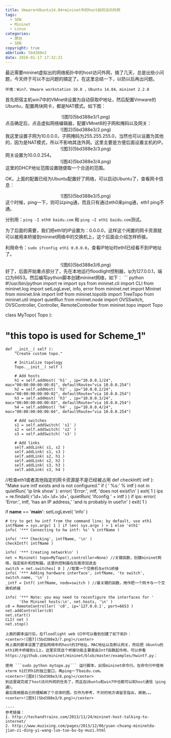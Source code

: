 ```yaml
---
title: Vmware+Ubuntu14.04+mininet中的host如何访问外网
tags:
  - SDN
  - Mininet
  - Linux
categories:
  - 原创
  - SDN
copyright: true
abbrlink: 5bd388e3
date: 2016-01-17 17:32:21
---
```

最近需要mininet虚拟出的网络拓扑中的host访问外网，搞了几天，总是出些小问题，今天终于可以不出问题的搞定了。在这里总结一下，以防以后再出问题。

    环境：Win7，Vmware workstation 10.0 ，Ubuntu 14.04，mininet 2.2.0

<!--more-->
首先把宿主机win7中的VMnet8设置为自动获取IP地址，然后配置Vmware的Ubuntu，配置两块网卡，都是NAT模式。如下图：
<center>![图1](5bd388e3/1.png)</center>
点击确定后，点击虚拟网络编辑器，配置VMnet8的子网和掩码以及网关：
<center>![图2](5bd388e3/2.png)</center>
我这里设置子网为10.0.0.0，子网掩码为255.255.255.0，当然也可以设置为其他的，因为是NAT模式，所以不影响其连外网。这里主要是方便后面设置主机的IP。
<center>![图3](5bd388e3/3.png)</center>
网关设置为10.0.0.254。
<center>![图4](5bd388e3/4.png)</center>
这里的DHCP地址范围设置随便取一个合适的范围。
 
OK，上面的配置已经为Ubuntu配置好了网络，可以启动Ubuntu了，查看网卡信息：
<center>![图5](5bd388e3/5.png)</center>
这个时候，ping一下，则可以ping通，而且只有通过eth0来ping通，eth1 ping不通。

分别用：`ping -I eth0 baidu.com` 和 `ping –I eth1 baidu.com`测试。

为了后面的需要，我们把eth1的IP设置为：0.0.0.0，这样这个闲置的网卡资源就可以被用来桥接到mininet网络中的交换机上，这个后面会介绍怎样桥接。

利用命令：`sudo ifconfig eth1 0.0.0.0`，查看IP地址时eth1已经看不到IP地址了。
<center>![图6](5bd388e3/6.png)</center>
好了，后面开始重点部分了，先在本地运行floodlight控制器，ip为127.0.0.1，端口为6653。然后编写python脚本创建mininet网络，如下：
``` python
#!/usr/bin/python
import re
import sys
from mininet.cli import CLI
from mininet.log import setLogLevel, info, error
from mininet.net import Mininet
from mininet.link import Intf
from mininet.topolib import TreeTopo
from mininet.util import quietRun
from mininet.node import OVSSwitch, OVSController, Controller, RemoteController
from mininet.topo import Topo
 
class MyTopo( Topo ):
#    "this topo is used for Scheme_1"
    
    def __init__( self ):
        "Create custom topo."
 
        # Initialize topology
        Topo.__init__( self )
 
        # Add hosts 
        h1 = self.addHost( 'h1' , ip="10.0.0.1/24", mac="00:00:00:00:00:01", defaultRoute="via 10.0.0.254")
        h2 = self.addHost( 'h2' , ip="10.0.0.2/24", mac="00:00:00:00:00:02", defaultRoute="via 10.0.0.254")
        h3 = self.addHost( 'h3' , ip="10.0.0.3/24", mac="00:00:00:00:00:03", defaultRoute="via 10.0.0.254")
        h4 = self.addHost( 'h4' , ip="10.0.0.4/24", mac="00:00:00:00:00:04", defaultRoute="via 10.0.0.254")
        
        # Add switches
        s1 = self.addSwitch( 's1' )
        s2 = self.addSwitch( 's2' )
        s3 = self.addSwitch( 's3' )
 
        # Add links
        self.addLink( s1, s2 )
        self.addLink( s1, s3 )
        self.addLink( s2, h1 )
        self.addLink( s2, h2 )
        self.addLink( s3, h3 )
        self.addLink( s3, h4 )
//检查eth1或者其他指定的网卡资源是不是已经被占用
def checkIntf( intf ):
    "Make sure intf exists and is not configured."
    if ( ' %s:' % intf ) not in quietRun( 'ip link show' ):
        error( 'Error:', intf, 'does not exist!\n' )
        exit( 1 )
    ips = re.findall( r'\d+\.\d+\.\d+\.\d+', quietRun( 'ifconfig ' + intf ) )
    if ips:
        error( 'Error:', intf, 'has an IP address,'
               'and is probably in use!\n' )
        exit( 1 )
 
if __name__ == '__main__':
    setLogLevel( 'info' )
 
    # try to get hw intf from the command line; by default, use eth1
    intfName = sys.argv[ 1 ] if len( sys.argv ) > 1 else 'eth1'
    info( '*** Connecting to hw intf: %s' % intfName )
 
    info( '*** Checking', intfName, '\n' )
    checkIntf( intfName )
 
    info( '*** Creating network\n' )
    net = Mininet( topo=MyTopo(),controller=None) //关键函数，创建mininet网络，指定拓扑和控制器。这里的控制器在后面添加进去
    switch = net.switches[ 0 ] //取第一个交换机与eth1桥接
    info( '*** Adding hardware interface', intfName, 'to switch', switch.name, '\n' )
    _intf = Intf( intfName, node=switch ) //最关键的函数，用作把一个网卡与一个交换机桥接
 
    info( '*** Note: you may need to reconfigure the interfaces for '
          'the Mininet hosts:\n', net.hosts, '\n' )
    c0 = RemoteController( 'c0', ip='127.0.0.1', port=6653 )
    net.addController(c0)
    net.start()
    CLI( net )
    net.stop()
```
上面的脚本运行后，在floodlight web UI中可以看到创建了如下拓扑：
<center>![图7](5bd388e3/7.png)</center>
用上面的脚本设置了虚拟网络中的host的IP地址，MAC地址以及默认网关，然后把 Ubuntu的eth1网卡桥接到s1上，这里实现这个桥接功能主要是由Intf函数起作用，可以参看https://github.com/mininet/mininet/blob/master/examples/hwintf.py：

使用 ```sudo python mytopo.py``` 运行脚本，出现mininet命令行。在命令行中使用xterm h1打开h1的独立窗口，再ping一下baidu.com。
<center>![图8](5bd388e3/8.png)</center>
到这里就完成了host访问外网的任务了，而且在Ubuntu和win7中也都可以和host通信（ping通）。
最后我根据自己的理解画了个总体的图，仅作为参考，不对的地方请留言指出，谢谢。。。
<center>![图9](5bd388e3/9.png)</center>

----
参考链接：
1. http://techandtrains.com/2013/11/24/mininet-host-talking-to-internet/
2. http://www.muzixing.com/pages/2013/12/06/yuan-chuang-mininetda-jian-zi-ding-yi-wang-luo-tuo-bu-by-muzi.html